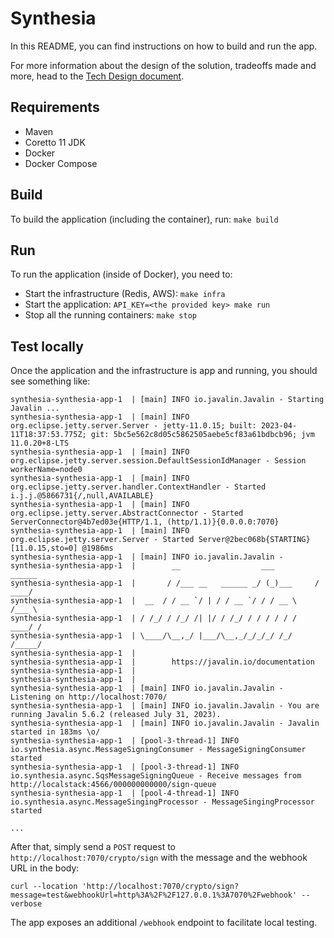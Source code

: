 # Synthesia

In this README, you can find instructions on how to build and run the app.

For more information about the design of the solution, tradeoffs made and more, head to the [Tech Design document](tech-design.md).

## Requirements

- Maven
- Coretto 11 JDK
- Docker
- Docker Compose

## Build

To build the application (including the container), run: `make build`

## Run

To run the application (inside of Docker), you need to:

- Start the infrastructure (Redis, AWS): `make infra`
- Start the application: `API_KEY=<the provided key> make run`
- Stop all the running containers: `make stop`

## Test locally

Once the application and the infrastructure is app and running, you should see something like:

```
synthesia-synthesia-app-1  | [main] INFO io.javalin.Javalin - Starting Javalin ...
synthesia-synthesia-app-1  | [main] INFO org.eclipse.jetty.server.Server - jetty-11.0.15; built: 2023-04-11T18:37:53.775Z; git: 5bc5e562c8d05c5862505aebe5cf83a61bdbcb96; jvm 11.0.20+8-LTS
synthesia-synthesia-app-1  | [main] INFO org.eclipse.jetty.server.session.DefaultSessionIdManager - Session workerName=node0
synthesia-synthesia-app-1  | [main] INFO org.eclipse.jetty.server.handler.ContextHandler - Started i.j.j.@5866731{/,null,AVAILABLE}
synthesia-synthesia-app-1  | [main] INFO org.eclipse.jetty.server.AbstractConnector - Started ServerConnector@4b7ed03e{HTTP/1.1, (http/1.1)}{0.0.0.0:7070}
synthesia-synthesia-app-1  | [main] INFO org.eclipse.jetty.server.Server - Started Server@2bec068b{STARTING}[11.0.15,sto=0] @1986ms
synthesia-synthesia-app-1  | [main] INFO io.javalin.Javalin -
synthesia-synthesia-app-1  |        __                  ___          ______
synthesia-synthesia-app-1  |       / /___ __   ______ _/ (_)___     / ____/
synthesia-synthesia-app-1  |  __  / / __ `/ | / / __ `/ / / __ \   /___ \
synthesia-synthesia-app-1  | / /_/ / /_/ /| |/ / /_/ / / / / / /  ____/ /
synthesia-synthesia-app-1  | \____/\__,_/ |___/\__,_/_/_/_/ /_/  /_____/
synthesia-synthesia-app-1  |
synthesia-synthesia-app-1  |        https://javalin.io/documentation
synthesia-synthesia-app-1  |
synthesia-synthesia-app-1  |
synthesia-synthesia-app-1  | [main] INFO io.javalin.Javalin - Listening on http://localhost:7070/
synthesia-synthesia-app-1  | [main] INFO io.javalin.Javalin - You are running Javalin 5.6.2 (released July 31, 2023).
synthesia-synthesia-app-1  | [main] INFO io.javalin.Javalin - Javalin started in 183ms \o/
synthesia-synthesia-app-1  | [pool-3-thread-1] INFO io.synthesia.async.MessageSigningConsumer - MessageSigningConsumer started
synthesia-synthesia-app-1  | [pool-3-thread-1] INFO io.synthesia.async.SqsMessageSigningQueue - Receive messages from http://localstack:4566/000000000000/sign-queue
synthesia-synthesia-app-1  | [pool-4-thread-1] INFO io.synthesia.async.MessageSingingProcessor - MessageSingingProcessor started

...
```

After that, simply send a `POST` request to `http://localhost:7070/crypto/sign` with the message and the webhook URL in the body:

```
curl --location 'http://localhost:7070/crypto/sign?message=test&webhookUrl=http%3A%2F%2F127.0.0.1%3A7070%2Fwebhook' --verbose
```

The app exposes an additional `/webhook` endpoint to facilitate local testing.

